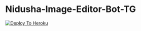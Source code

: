 # Nidusha-Image-Editor-Bot-TG

[![Deploy To Heroku](https://www.herokucdn.com/deploy/button.svg)](https://dashboard.heroku.com/new?template=https%3A%2F%2Fgithub.com%2FAmarasinghenidusha%2FNidusha-Image-Editor-Bot-TG)
